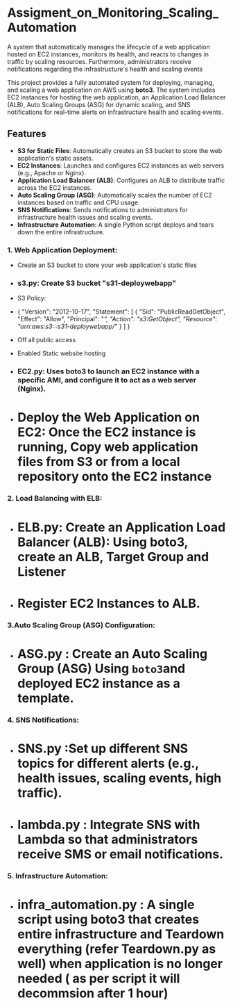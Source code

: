 # Assigment_on_Monitoring_Scaling_Automation

A system that automatically manages the lifecycle of a web application hosted on  EC2 instances, monitors its health, and reacts to changes in traffic by scaling resources.  Furthermore, administrators receive notifications regarding the infrastructure's health and scaling events

This project provides a fully automated system for deploying, managing, and scaling a web application on AWS using **boto3**. The system includes EC2 instances for hosting the web application, an Application Load Balancer (ALB), Auto Scaling Groups (ASG) for dynamic scaling, and SNS notifications for real-time alerts on infrastructure health and scaling events.

## Features

- **S3 for Static Files**: Automatically creates an S3 bucket to store the web application's static assets.
- **EC2 Instances**: Launches and configures EC2 instances as web servers (e.g., Apache or Nginx).
- **Application Load Balancer (ALB)**: Configures an ALB to distribute traffic across the EC2 instances.
- **Auto Scaling Group (ASG)**: Automatically scales the number of EC2 instances based on traffic and CPU usage.
- **SNS Notifications**: Sends notifications to administrators for infrastructure health issues and scaling events.
- **Infrastructure Automation**: A single Python script deploys and tears down the entire infrastructure.

### 1. Web Application Deployment: 

- Create an S3 bucket to store your web application's static files
- ### s3.py: Create S3 bucket "s31-deploywebapp"
- S3 Policy:
- {
    "Version": "2012-10-17",
    "Statement": [
        {
            "Sid": "PublicReadGetObject",
            "Effect": "Allow",
            "Principal": "*",
            "Action": "s3:GetObject",
            "Resource": "arn:aws:s3:::s31-deploywebapp/*"
        }
    ]
}
- Off all public access
- Enabled Static website hosting

- ### EC2.py:  Uses boto3 to launch an EC2 instance with a specific AMI, and configure it to act as a web server (Nginx).

- # Deploy the Web Application on EC2: Once the EC2 instance is running, Copy web application files from S3 or from a local repository onto the EC2 instance

### 2. Load Balancing with ELB: 

- # ELB.py: Create an Application Load Balancer (ALB): Using boto3, create an ALB, Target Group and Listener
- # Register EC2 Instances to ALB.

### 3.Auto Scaling Group (ASG) Configuration:

- # ASG.py : Create an Auto Scaling Group (ASG)  Using `boto3`and deployed EC2 instance as a template. 

### 4. SNS Notifications: 

 - # SNS.py :Set up different SNS topics for different alerts (e.g., health issues, scaling events, high traffic).
 - # lambda.py : Integrate SNS with Lambda so that administrators receive SMS or email notifications.

### 5. Infrastructure Automation: 

 - # infra_automation.py : A single script using boto3 that creates entire infrastructure and Teardown everything (refer Teardown.py as well) when application is no longer needed ( as per script it will decommsion after 1 hour)



  




